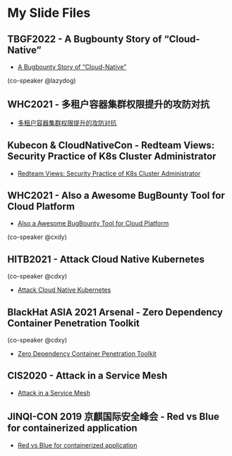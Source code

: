 # My Slide Files

## TBGF2022 - A Bugbounty Story of “Cloud-Native”

* [A Bugbounty Story of “Cloud-Native”](./2021%20%20TBGF-%20A%20Bugbounty%20Story%20of%20“Cloud-Native”.pptx.pdf)

(co-speaker @lazydog)

## WHC2021 - 多租户容器集群权限提升的攻防对抗

* [多租户容器集群权限提升的攻防对抗](./2021%20WHC%20-%20多租户容器集群权限提升的攻防对抗.pdf)

## Kubecon & CloudNativeCon - Redteam Views: Security Practice of K8s Cluster Administrator

* [Redteam Views: Security Practice of K8s Cluster Administrator](./CNCF%20KubeCon%20%26%20CloudNativeCon%20-%20Redteam%20Views%20Security%20Practice%20of%20K8s%20Cluster%20Administrator.pdf)


## WHC2021 - Also a Awesome BugBounty Tool for Cloud Platform

* [Also a Awesome BugBounty Tool for Cloud Platform](./2021%20WHC2021%20CDK-Also-a-Awesome-BugBounty-Tool-for-Cloud-Platform.pptx.pdf)

(co-speaker @cxdy)

## HITB2021 - Attack Cloud Native Kubernetes 

(co-speaker @cdxy)

* [Attack Cloud Native Kubernetes](./2021%20HITB%20-%20Attack%20Cloud%20Native%20Kubernetes.pdf)

## BlackHat ASIA 2021 Arsenal - Zero Dependency Container Penetration Toolkit

(co-speaker @cdxy)

* [Zero Dependency Container Penetration Toolkit](./2021%20BlackHat%20ASIA%20Arsenal%20-%20Zero%20Dependency%20Container%20Penetration%20Toolkit.pdf)

## CIS2020 - Attack in a Service Mesh

* [Attack in a Service Mesh](./2020%20CIS%20-%20Attack%20in%20a%20Service%20Mesh%20-%20Public.pptx.pdf)

## JINQI-CON 2019 京麒国际安全峰会 - Red vs Blue for containerized application

* [Red vs Blue for containerized application](./2019%20jingqicon%20-%20Red%20vs%20Blue%20for%20containerized%20application.pdf)
